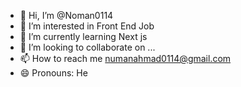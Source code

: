 - 👋 Hi, I’m @Noman0114
- 👀 I’m interested in Front End Job
- 🌱 I’m currently learning Next js
- 💞️ I’m looking to collaborate on ...
- 📫 How to reach me numanahmad0114@gmail.com
- 😄 Pronouns: He

<!---
Noman0114/Noman0114 is a ✨ special ✨ repository because its `README.md` (this file) appears on your GitHub profile.
You can click the Preview link to take a look at your changes.
--->

